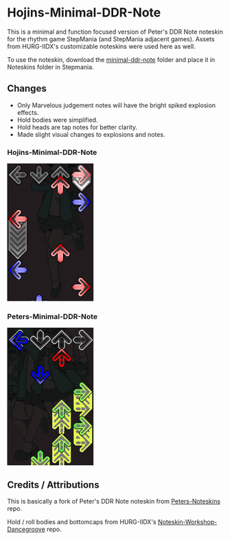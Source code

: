 # Hojins-Minimal-DDR-Note
This is a minimal and function focused version of Peter's DDR Note noteskin for the rhythm game StepMania (and StepMania adjacent games). Assets from HURG-IIDX's customizable noteskins were used here as well. 

To use the noteskin, download the [minimal-ddr-note](minimal-ddr-note) folder and place it in Noteskins folder in Stepmania. 

## Changes
- Only Marvelous judgement notes will have the bright spiked explosion effects.
- Hold bodies were simplified. 
- Hold heads are tap notes for better clarity.
- Made slight visual changes to explosions and notes. 

### Hojins-Minimal-DDR-Note
![hojin](gifs/min_demo.gif)

### Peters-Minimal-DDR-Note
![peter](gifs/peter_demo.gif) 

## Credits / Attributions
This is basically a fork of Peter's DDR Note noteskin from [Peters-Noteskins](https://github.com/Pete-Lawrence/Peters-Noteskins) repo. 

Hold / roll bodies and bottomcaps from HURG-IIDX's [Noteskin-Workshop-Dancegroove](https://github.com/HURG-IIDX/Noteskin-Workshop-DanceGroove) repo. 
